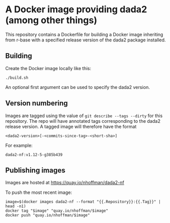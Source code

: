 # A Docker image providing dada2 (among other things)

This repository contains a Dockerfile for building a Docker image
inheriting from r-base with a specified release version of the dada2
package installed.

## Building

Create the Docker image locally like this:

```
./build.sh
```

An optional first argument can be used to specify the dada2 version.

## Version numbering

Images are tagged using the value of ``git describe --tags --dirty``
for this repository. The repo will have annotated tags corresponding
to the dada2 release version. A tagged image will therefore have the format

```
<dada2-version>[-<commits-since-tag>-<short-sha>]
```

For example:

```
dada2-nf:v1.12-5-g385b439
```

## Publishing images

Images are hosted at https://quay.io/nhoffman/dada2-nf

To push the most recent image:

```
image=$(docker images dada2-nf --format "{{.Repository}}:{{.Tag}}" | head -n1)
docker tag "$image" "quay.io/nhoffman/$image"
docker push "quay.io/nhoffman/$image"
```

